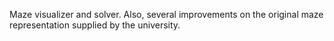 Maze visualizer and solver. Also, several improvements on the original maze representation supplied by the university.